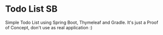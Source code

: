 # Todo List SB
Simple Todo List using Spring Boot, Thymeleaf and Gradle. It's just a Proof of Concept, don't use as real application :)
